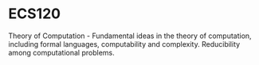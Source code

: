 # ECS120
Theory of Computation - Fundamental ideas in the theory of computation, including formal languages, computability and complexity. Reducibility among computational problems. 
